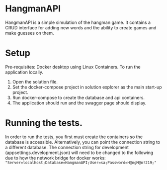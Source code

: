 # HangmanAPI
HangmanAPI is a simple simulation of the hangman game. It contains a CRUD interface for adding new words and the ability to create games and make guesses on them.

# Setup
Pre-requisites: Docker desktop using Linux Containers.
To run the application locally.

1. Open the solution file.
2. Set the docker-compose project in solution explorer as the main start-up project.
2. Run docker-compose to create the database and api containers.
3. The application should run and the swagger page should display.

# Running the tests.
In order to run the tests, you first must create the containers so the database is accessible. Alternatively, you can point the connection string to a different database.
The connection string for development (appsettings.development.json) will need to be changed to the following due to how the network bridge for docker works:
`"Server=localhost;Database=HangmanAPI;User=sa;Password=H@ngM@n!219;"`
